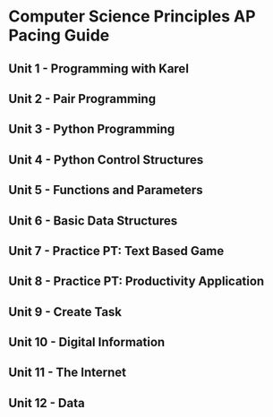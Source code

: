 # Computer Science Principles AP Pacing Guide #

## Unit 1 - Programming with Karel ##

## Unit 2 - Pair Programming ##

## Unit 3 - Python Programming ##

## Unit 4 - Python Control Structures ##

## Unit 5 - Functions and Parameters ##

## Unit 6 - Basic Data Structures ##

## Unit 7 - Practice PT: Text Based Game ##

## Unit 8 - Practice PT: Productivity Application ##

## Unit 9 - Create Task ##

## Unit 10 - Digital Information ##

## Unit 11 - The Internet ##

## Unit 12 - Data ##
